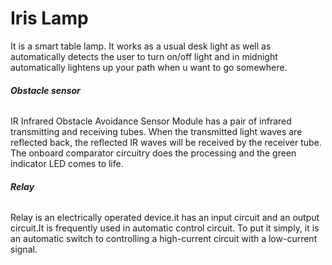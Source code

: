 # **Iris Lamp** 
It is a smart table lamp. It works as a usual desk light as well as automatically detects the user to turn on/off light and in midnight automatically lightens up your path when u want to go somewhere.

###### ***Obstacle sensor*** 
IR Infrared Obstacle Avoidance Sensor Module has a pair of infrared transmitting and receiving tubes. When the transmitted light waves are reflected back, the reflected IR waves will be received by the receiver tube. The onboard comparator circuitry does the processing and the green indicator LED comes to life.

###### ***Relay***
Relay is an electrically operated device.it has an input circuit and an output circuit.It is frequently used in automatic control circuit. To put it simply, it is an automatic switch to controlling a high-current circuit with a low-current signal.

